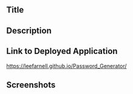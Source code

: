 ## Title

## Description

## Link to Deployed Application

https://leefarnell.github.io/Password_Generator/

## Screenshots
